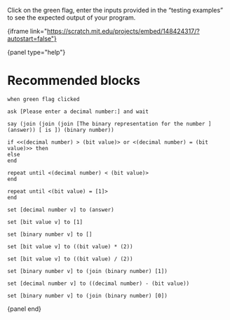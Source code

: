 Click on the green flag, enter the inputs provided in the “testing examples” to see the expected output of your program.

{iframe link="https://scratch.mit.edu/projects/embed/148424317/?autostart=false"}

{panel type="help"}

# Recommended blocks

```scratch
when green flag clicked

ask [Please enter a decimal number:] and wait

say (join (join (join [The binary representation for the number ] (answer)) [ is ]) (binary number))
```

```scratch
if <<(decimal number) > (bit value)> or <(decimal number) = (bit value)>> then
else
end

repeat until <(decimal number) < (bit value)>
end

repeat until <(bit value) = [1]>
end
```

```scratch
set [decimal number v] to (answer)

set [bit value v] to [1]

set [binary number v] to []

set [bit value v] to ((bit value) * (2))

set [bit value v] to ((bit value) / (2))

set [binary number v] to (join (binary number) [1])

set [decimal number v] to ((decimal number) - (bit value))

set [binary number v] to (join (binary number) [0])
```

{panel end}
